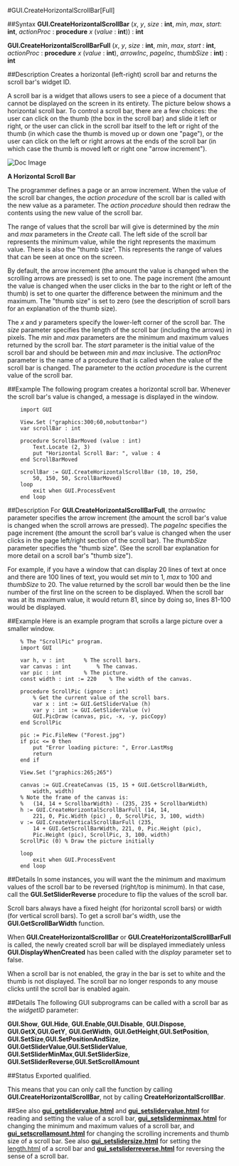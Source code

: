 
#GUI.CreateHorizontalScrollBar[Full]

##Syntax
**GUI.CreateHorizontalScrollBar** (_x_, _y_, _size_ : **int**,    _min_, _max_, _start_: **int**, _actionProc_ : **procedure** _x_ (_value_ : **int**)) : **int**

**GUI.CreateHorizontalScrollBarFull** (_x_, _y_, _size_ : **int**,    _min_, _max_, _start_ : **int**,    _actionProc_ : **procedure** _x_ (_value_ : **int**),    _arrowInc_, _pageInc_, _thumbSize_ : **int**) : **int**


##Description
Creates a horizontal (left-right) scroll bar and returns the scroll bar's widget ID. 

A scroll bar is a widget that allows users to see a piece of a document that cannot be displayed on the screen in its entirety. The picture below shows a horizontal scroll bar. To control a scroll bar, there are a few choices: the user can click on the thumb (the box in the scroll bar) and slide it left or right, or the user can click in the scroll bar itself to the left or right of the thumb (in which case the thumb is moved up or down one "page"), or the user can click on the left or right arrows at the ends of the scroll bar (in which case the thumb is moved left or right one "arrow increment"). 



![Doc Image](gui_createhorizontalscrollbar_full01.gif)

**A Horizontal Scroll Bar**

The programmer defines a page or an arrow increment. When the value of the scroll bar changes, the _action procedure_ of the scroll bar is called with the new value as a parameter. The _action procedure_ should then redraw the contents using the new value of the scroll bar.

The range of values that the scroll bar will give is determined by the _min_ and _max_ parameters in the _Create_ call. The left side of the scroll bar represents the minimum value, while the right represents the maximum value. There is also the "thumb size". This represents the range of values that can be seen at once on the screen.

By default, the arrow increment (the amount the value is changed when the scrolling arrows are pressed) is set to one. The page increment (the amount the value is changed when the user clicks in the bar to the right or left of the thumb) is set to one quarter the difference between the minimum and the maximum. The "thumb size" is set to zero (see the description of scroll bars for an explanation of the thumb size).

The _x_ and _y_ parameters specify the lower-left corner of the scroll bar. The _size_ parameter specifies the length of the scroll bar (including the arrows) in pixels. The _min_ and _max_ parameters are the minimum and maximum values returned by the scroll bar. The _start_ parameter is the initial value of the scroll bar and should be between _min_ and _max_ inclusive. The _actionProc_ parameter is the name of a procedure that is called when the value of the scroll bar is changed. The parameter to the _action procedure_ is the current value of the scroll bar.


##Example
The following program creates a horizontal scroll bar. Whenever the scroll bar's value is changed, a message is displayed in the window.



        import GUI 
        
        View.Set ("graphics:300;60,nobuttonbar") 
        var scrollBar : int
        
        procedure ScrollBarMoved (value : int)
            Text.Locate (2, 3)
            put "Horizontal Scroll Bar: ", value : 4
        end ScrollBarMoved
        
        scrollBar := GUI.CreateHorizontalScrollBar (10, 10, 250,
            50, 150, 50, ScrollBarMoved)
        loop
            exit when GUI.ProcessEvent
        end loop
##Description
For **GUI.CreateHorizontalScrollBarFull**, the _arrowInc_ parameter specifies the arrow increment (the amount the scroll bar's value is changed when the scroll arrows are pressed). The _pageInc_ specifies the page increment (the amount the scroll bar's value is changed when the user clicks in the page left/right section of the scroll bar). The _thumbSize_ parameter specifies the "thumb size". (See the scroll bar explanation for more detail on a scroll bar's "thumb size").

For example, if you have a window that can display 20 lines of text at once and there are 100 lines of text, you would set _min_ to 1, _max_ to 100 and _thumbSize_ to 20. The value returned by the scroll bar would then be the line number of the first line on the screen to be displayed. When the scroll bar was at its maximum value, it would return 81, since by doing so, lines 81-100 would be displayed. 


##Example
Here is an example program that scrolls a large picture over a smaller window.



        % The "ScrollPic" program.
        import GUI
        
        var h, v : int      % The scroll bars.
        var canvas : int        % The canvas.
        var pic : int       % The picture.
        const width : int := 220    % The width of the canvas.
        
        procedure ScrollPic (ignore : int)
            % Get the current value of the scroll bars.
            var x : int := GUI.GetSliderValue (h)
            var y : int := GUI.GetSliderValue (v)
            GUI.PicDraw (canvas, pic, -x, -y, picCopy)
        end ScrollPic
        
        pic := Pic.FileNew ("Forest.jpg")
        if pic <= 0 then
            put "Error loading picture: ", Error.LastMsg
            return
        end if
        
        View.Set ("graphics:265;265")
        
        canvas := GUI.CreateCanvas (15, 15 + GUI.GetScrollBarWidth, 
            width, width)
        % Note the frame of the canvas is:
        %   (14, 14 + ScrollbarWidth) - (235, 235 + ScrollbarWidth)
        h := GUI.CreateHorizontalScrollBarFull (14, 14,
            221, 0, Pic.Width (pic) , 0, ScrollPic, 3, 100, width)
        v := GUI.CreateVerticalScrollBarFull (235, 
            14 + GUI.GetScrollBarWidth, 221, 0, Pic.Height (pic), 
            Pic.Height (pic), ScrollPic, 3, 100, width)
        ScrollPic (0) % Draw the picture initially

        loop
            exit when GUI.ProcessEvent
        end loop
##Details
In some instances, you will want the the minimum and maximum values of the scroll bar to be reversed (right/top is minimum). In that case, call the **GUI.SetSliderReverse** procedure to flip the values of the scroll bar.

Scroll bars always have a fixed height (for horizontal scroll bars) or width (for vertical scroll bars). To get a scroll bar's width, use the **GUI.GetScrollBarWidth** function. 

When **GUI.CreateHorizontalScrollBar** or **GUI.CreateHorizontalScrollBarFull** is called, the newly created scroll bar will be displayed immediately unless **GUI.DisplayWhenCreated** has been called with the _display_ parameter set to false. 

When a scroll bar is not enabled, the gray in the bar is set to white and the thumb is not displayed. The scroll bar no longer responds to any mouse clicks until the scroll bar is enabled again.


##Details
The following GUI subprograms can be called with a scroll bar as the _widgetID_ parameter:


**GUI.Show**, **GUI.Hide**, **GUI.Enable**,**GUI.Disable**, **GUI.Dispose**, **GUI.GetX**,**GUI.GetY**, **GUI.GetWidth**, **GUI.GetHeight**,**GUI.SetPosition**, **GUI.SetSize**,**GUI.SetPositionAndSize**, **GUI.GetSliderValue**,**GUI.SetSliderValue**, **GUI.SetSliderMinMax**,**GUI.SetSliderSize**, **GUI.SetSliderReverse**,**GUI.SetScrollAmount**



##Status
Exported qualified.

This means that you can only call the function by calling **GUI.CreateHorizontalScrollBar**, not by calling **CreateHorizontalScrollBar**.


##See also
**[gui_getslidervalue.html](GUI.GetSliderValue)** and **[gui_setslidervalue.html](GUI.SetSliderValue)** for reading and setting the value of a scroll bar, **[gui_setsliderminmax.html](GUI.SetSliderMinMax)** for changing the minimum and maximum values of a scroll bar, and **[gui_setscrollamount.html](GUI.SetScrollAmount)** for changing the scrolling increments and thumb size of a scroll bar. See also **[gui_setslidersize.html](GUI.SetSliderSize)** for setting the [length.html](length) of a scroll bar and **[gui_setsliderreverse.html](GUI.SetSliderReverse)** for reversing the sense of a scroll bar.

